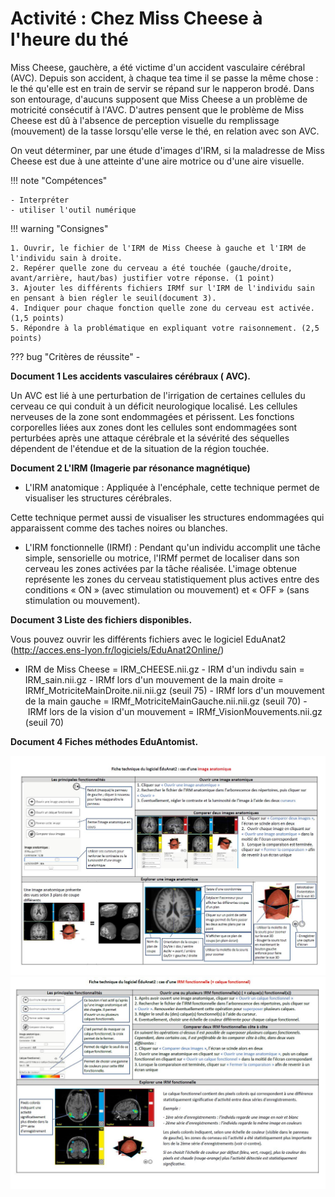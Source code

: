 # Activité : Chez Miss Cheese à l'heure du thé

Miss Cheese, gauchère, a été victime d'un accident vasculaire cérébral (AVC). Depuis son accident, à chaque tea time il se passe la même chose : le thé qu'elle est en train de servir se répand sur le napperon brodé. Dans son entourage, d'aucuns supposent que Miss Cheese a un problème de motricité consécutif à l'AVC. D'autres pensent que le problème de Miss Cheese est dû à l'absence de perception visuelle du remplissage (mouvement) de la tasse lorsqu'elle verse le thé, en relation avec son AVC.

On veut déterminer, par une étude d'images d'IRM, si la maladresse de Miss Cheese est due à une atteinte d'une aire motrice ou d'une aire visuelle.

!!! note "Compétences"

    - Interpréter
    - utiliser l'outil numérique

!!! warning "Consignes"

    1. Ouvrir, le fichier de l'IRM de Miss Cheese à gauche et l'IRM de l'individu sain à droite.
    2. Repérer quelle zone du cerveau a été touchée (gauche/droite, avant/arrière, haut/bas) justifier votre réponse. (1 point)
    3. Ajouter les différents fichiers IRMf sur l'IRM de l'individu sain en pensant à bien régler le seuil(document 3).
    4. Indiquer pour chaque fonction quelle zone du cerveau est activée. (1,5 points)
    5. Répondre à la problématique en expliquant votre raisonnement. (2,5 points)

    
??? bug "Critères de réussite"
    - 

**Document 1 Les accidents vasculaires cérébraux ( AVC).**

Un AVC est lié à une perturbation de l'irrigation de certaines cellules du cerveau ce qui conduit à un déficit neurologique localisé. Les cellules nerveuses de la zone sont endommagées et périssent. Les fonctions corporelles liées aux zones dont les cellules sont endommagées sont perturbées après une attaque cérébrale et la sévérité des séquelles dépendent de l'étendue et de la situation de la région touchée.

**Document 2 L'IRM (Imagerie par résonance magnétique)**

- L'IRM anatomique : Appliquée à l'encéphale, cette technique permet de visualiser les structures cérébrales.

Cette technique permet aussi de visualiser les structures endommagées qui apparaissent comme des taches noires ou blanches.

- L'IRM fonctionnelle (IRMf) : Pendant qu'un individu accomplit une tâche simple, sensorielle ou motrice, l'IRMf permet de localiser dans son cerveau les zones activées par la tâche réalisée. L'image obtenue représente les zones du cerveau statistiquement plus actives entre des conditions « ON » (avec stimulation ou mouvement) et « OFF » (sans stimulation ou mouvement).

**Document 3 Liste des fichiers disponibles.**

Vous pouvez ouvrir les différents fichiers avec le logiciel EduAnat2
(<http://acces.ens-lyon.fr/logiciels/EduAnat2Online/>)

- IRM de Miss Cheese = IRM_CHEESE.nii.gz
- IRM d'un indivdu sain = IRM_sain.nii.gz
- IRMf lors d'un mouvement de la main droite = IRMf_MotriciteMainDroite.nii.nii.gz (seuil 75)
- IRMf lors d'un mouvement de la main gauche = IRMf_MotriciteMainGauche.nii.nii.gz (seuil 70)
- IRMf lors de la vision d'un mouvement = IRMf_VisionMouvements.nii.gz (seuil 70)


**Document 4 Fiches méthodes EduAntomist.**

![](Pictures/ficheEduAnatomist1.png)
![](Pictures/ficheEduAnatomist2.png)
